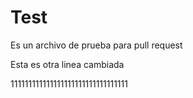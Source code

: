 # Test
Es un archivo de prueba para pull request

Esta es otra linea cambiada

111111111111111111111111111111111